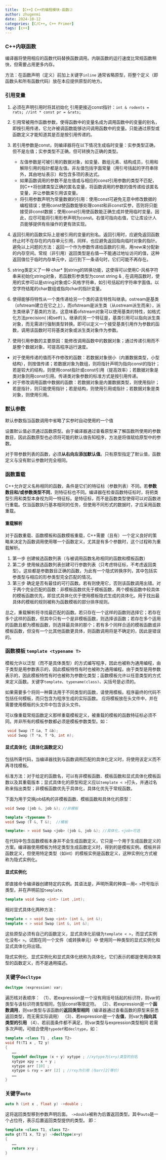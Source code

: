 ```yaml
---
title: 【C++】C++的编程模块-函数②
author: zhugenmi
date: 2024-10-12
categories: [C/C++, C++ Primer]
tags: [c++]
---
```

### C++内联函数

编译器将使用相应的函数代码替换函数调用。内联函数的运行速度比常规函数稍快，但需要占用更多内存。

方法：在函数声明（定义）前加上关键字`inline`
通常省略原型，将整个定义（即函数头和所有函数代码）放在本应提供原型的地方。

### 引用变量

1. 必须在声明引用时将其初始化
   引用更接近const指针：`int & rodents = rats; //int * const pr = &rats;`

2. 引用常被用作函数参数，使得函数中的变量名成为调用函数中的变量的别名，即按引用传递，它允许被调函数能够访问调用函数中的变量。只能通过原型或函数定义才能知道其是否是按引用传递的。

3. 若引用参数是const，则编译器将在以下情况生成临时变量：实参类型正确，但不是左值；实参类型不正确，但可转换为正确的类型。
   - 左值参数是可被引用的数据对象，如变量、数组元素、结构成员，引用和解除引用的指针都是左值。非左值包括字面常量（用引号括起的字符串除外，其由地址表示）和包含多项的表达式。
   - 如果函数调用的参数不是左值或与相应的const引用参数的类型不匹配，则C++将创建类型正确的匿名变量，将函数调用的参数的值传递给该匿名变量，并让参数来引用该变量。
   - 将引用参数声明为常量数据的引用：使用const可避免无意中修改数据的编程错误；使用const使函数能够处理const和非const实参，否则将只能接受非const数据；使用const引用使函数能正确生成并使用临时变量。因此，应尽可能将引用形参声明为const。右值可指向右值，它让库设计人员能够提供有些操作的更有效实现。

4. 返回引用的函数实际上是被引用的变量的别名。返回引用时，应避免返回函数终止时不在存在的内存单元引用，同样，也应避免返回指向临时对象的指针。
   避免以上问题的方法：返回一个作为参数传递给函数的引用，用new来分配新的内存空间。常规（非引用）返回类型是右值—不能通过地址访问的值，这种返回值位于临时内存单元中，运行到下一条语句时，它们可能不再存在。

5. string类定义了一种 char* 到string的转换功能，这使得可以使用C-风格字符串来初始化string对象，若函数形参类型为const string & , 在调用函数时，使用的实参可以是string对象或C-风格字符串，如引号括起的字符串字面值。以空字符结尾的char数组或指向char的指针变量。

6. 使得能够将特性从一个类传递给另一个类的语言特性叫继承。ostream是基类（ofstream建立在它之上），而ofstream是派生类（从ostream派生而来），派生类继承了基类的方法，这意味着ofstream对象可以使用基类的特性，如格式化方法precision( )和setf( )。继承的另一个特征是，基类引用可以指向派生类对象，而无需进行强制类型转换。即可以定义一个接受基类引用作为参数的函数，调用该函数时可将基类对象或派生类对象作为参数。

7. 使用引用参数的主要原因：能修改调用函数中的数据对象；通过传递引用而不是整个数据对象，可提高程序运行速度。

- 对于使用传递的值而不作修改的函数：若数据对象很小（内置数据类型，小型结构），则按值传递；若数据对象为数组，则将指针声明为指向const的指针；若是较大的结构，则使用const指针或const引用（提高效率）；若数据对象是类对象则用const引用。传递类对象参数的标准方式是按引用传递。
- 对于修改调用函数中数据的函数：若数据对象是内置数据类型，则使用指针；若是指针，则只能使用指针；若是结构，则使用引用或指针；若数据对象是类对象，则使用引用。

### 默认参数

默认参数指当函数调用中省略了实参时自动使用的一个值

设置默认值必须通过函数原型。由于编译器通过查看原型来了解函数所使用的参数数目，因此函数原型也必须将可能的默认值告知程序，方法是将值赋给原型中的参数。

对于带参数列表的函数，必须**从右向左添加默认值**。只有原型指定了默认值，函数定义与没有默认参数时完全相同。

### 函数重载

C++允许定义名称相同的函数，条件是它们的特征标（参数列表）不同。若**参数数目和/或参数类型不同**，则特征标也不同。编译器在检查函数特征标时，将把类型引用和类型本身视为同一特征标。是特征标，而不是函数类型使得可以对函数进行重载。仅当函数执行基本相同的任务，但使用不同形式的数据时，才应采用函数重载。

#### 重载解析

对于函数重载、函数模板和函数模板重载，C++需要（且有）一个定义良好的策略来决定为函数调用使用哪一个函数定义，尤其是有多个参数时，这个过程称为重载解析。

1. 第一步 创建候选函数列表（与被调用函数名称相同的函数和模板函数）
2. 第二步 使用候选函数列表创建可行参数列表（只考虑特征标，不考虑返回类型）。这些都是参数数目正确的函数，为此有一个隐式转换序列，其中包括实参类型与相应的形参类型完全匹配的情况。
3. 第三步 确定是否有最佳的可行函数。若有则使用它，否则该函数调用出错。对于两个完全匹配的函数：非模板函数优先于模板函数，两个模板函数中较具体的模板函数优先，即显式具体化优于使用模板隐式生成的具体化。用于找出最具体的模板的规则被称为函数模板的部分排序规则。

总之，重载解析将寻找最匹配的函数。若只存在一个这样的函数则选择它；若存在多个这样的函数，但其中只有一个是非模板函数，则选择该函数；若存在多个适用的函数且都为模板函数，则选择最具体的那个；若有多个同样合适的模板函数或非模板函数，但没有一个比其他函数更具体，则函数调用将是不确定的，因此是错误的。

### 函数模板 `template <typename T>`

模板允许以泛型（而不是具体类型）的方式编写程序，因此也被称为通用编程，由于类型是用参数表示的，因此模板特性有时也被称为通用编程。由于类型是用参数表示的，因此模板特性有时也被称为参数化类型；函数模板允许以任意类型的方式来定义函数。关键字`template`、`typename(class)`、尖括号是必须的。

如果需要多个将同一种算法用于不同类型的函数，请使用模板。程序最终的代码不包括任何模板，而只包含为程序生成的实际函数。
应将模板放在头文件中，并在需要使用模板的头文件中包含该头文件。

可以像重载常规函数定义那样重载模板定义，被重载的模板的函数特征标必须不同。并非所有的模板参数都必须是模板参数类型。如：

 ```cpp
  void Swap (T &a, T &b);
  void Swap (T *a, T *b, int n);
 ```

#### 显式具体化（具体化函数定义）

包括所需代码，当编译器找到与函数调用匹配的具体化定义时，将使用该定义而不再寻找模板。

标准方法：对于给定的函数名，可以有非模板函数、模板函数和显式具体化模板函数以及其重载版本；显式具体化的原型和定义应以`template < >`打头，并通过名称来指出类型；非模板函数优先于具体化，具体化优先于常规函数。

下面为用于交换job结构的非模板函数、模板函数和具体化的原型：

```cpp
void Swap (job &, job &); //非模板

template <typename T>
void Swap (T &, T &);  //模板

template< > void Swap <job> (job &, job &); //具体化，<job>可选
```

在代码中包含函数模板本身并不会生成函数定义，它只是一个用于生成函数定义的方案。编译器使用模板为特定类型生成函数定义时，得到的是模板实例。模板并非函数定义，但使用特定类型（如int）的模板实例是函数定义，这种实例化方式被称为隐式实例化。

#### 显式实例化

即直接命令编译器创建特定的实例。其语法是，声明所需的种类—用`< >`符号指示类型，并在声明前加`template`.

```cpp
template void Swap <int> (int ,int);
```

相对显式具体化两种方法：

```cpp
template < > void Swap <int> (int &, int &);
template < > void Swap (int &, int &);
```

这些原型必须有自己的函数定义，显式具体化前缀为`template < >`，而显式实例化没有`< >`。试图在同一个文件（或转换单元）中 使用同一种类型的显式实例化和显式具体化将出错。

隐式实例化、显式实例化和显式具体化统称为具体化，它们表示的都是使用具体类型的函数定义，而不是通用描述。

### 关键字`decltype`

```cpp
decltype (expression) var;
```

遍历核对表顺序：
（1）、若expression是一个没有用括号括起的标识符，则var的类型与该标识符类型相同，包括const等限定符。
（2）、若expression是一个**函数调用**，则var类型与该函数的**返回类型相同**（编译器通过查看函数的原型来获悉返回类型，而无需实际调用）
（3）、若expression是一个**左值**，则var为**指向其类型的引用**
（4）、若前面条件都不满足，则var类型与expression类型相同
若需多次声明，可结合使用`typedef`和`decltype`，如：

```cpp
template <class T1 , class T2>
void ft(T1 x , T2 y)
{
   ……
   typedef decltype (x + y) xytype ; //xytype为(x+y)类型的别名
   xytype xpy = x + y ;
   xytype arr [10] ;
   xytype & rxy = arr [2] ; //rxy为引用（与arr[2]等价）
   ……
}
```

### 关键字`auto`

```cpp
auto h (int x , float y) ->double ;
```

这将返回类型移到参数声明后面。 `->double`被称为后置返回类型。其中`auto`是一个占位符，表示后置返回类型提供的类型。
即：

```cpp
template <class T1, class T2>
auto gt(T1 x, T2 y) ->decltype(x+y)
{
   ……
   return x+y ;
}
```